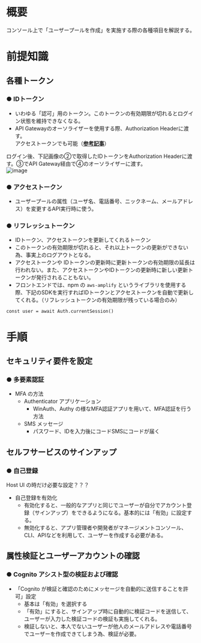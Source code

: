# 概要
コンソール上で「ユーザープールを作成」を実施する際の各種項目を解説する。

# 前提知識
## 各種トークン
### ● IDトークン
- いわゆる「認可」用のトークン。このトークンの有効期限が切れるとログイン状態を維持できなくなる。
- API Gatewayのオーソライザーを使用する際、Authorization Headerに渡す。  
アクセストークンでも可能（[**参考記事**](https://repost.aws/ja/knowledge-center/api-gateway-cognito-user-pool-authorizer)）  


ログイン後、下記画像の②で取得したIDトークンをAuthorization Headerに渡す。③でAPI Gateway経由で④のオーソライザーに渡す。  
![image](https://github.com/adgjmptwgw/aws-practice/assets/66456130/28699ec9-2367-43fb-895a-d6cc18ad5d8e)


### ● アクセストークン
- ユーザープールの属性（ユーザ名、電話番号、ニックネーム、メールアドレス）を変更するAPI実行時に使う。

### ● リフレッシュトークン
- IDトークン、アクセストークンを更新してくれるトークン
- このトークンの有効期限が切れると、それ以上トークンの更新ができない為、事実上のログアウトとなる。
- アクセストークンや IDトークンの更新時に更新トークンの有効期限の延長は行われない。また、アクセストークンやIDトークンの更新時に新しい更新トークンが発行されることもない。
- フロントエンドでは、npm の ```aws-amplify``` というライブラリを使用する際、下記のSDKを実行すればIDトークンとアクセストークンを自動で更新してくれる。（リフレッシュトークンの有効期限が残っている場合のみ）
```
const user = await Auth.currentSession()
```

# 手順

## セキュリティ要件を設定
### ● 多要素認証
- MFA の方法
  - Authenticator アプリケーション
    - WinAuth、Authy の様なMFA認証アプリを用いて、MFA認証を行う方法
  - SMS メッセージ
    - パスワード、IDを入力後にコードSMSにコードが届く

## セルフサービスのサインアップ
### ● 自己登録
Host UI の時だけ必要な設定？？？  
- 自己登録を有効化
  - 有効化すると、一般的なアプリと同じでユーザーが自分でアカウント登録（サインアップ）をできるようになる。基本的には「有効」に設定する。
  - 無効化すると、アプリ管理者や開発者がマネージメントコンソール、CLI、APIなどを利用して、ユーザーを作成する必要がある。

## 属性検証とユーザーアカウントの確認
### ● Cognito アシスト型の検証および確認
- 「Cognito が検証と確認のためにメッセージを自動的に送信することを許可」設定
  - 基本は「有効」を選択する 
  - 「有効」にすると、サインアップ時に自動的に検証コードを送信して、ユーザーが入力した検証コードの検証も実施してくれる。
  - 検証しないと、本人でないユーザーが他人のメールアドレスや電話番号でユーザーを作成できてしまう為、検証が必要。



